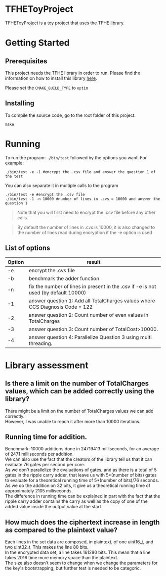 # TFHEToyProject

TFHEToyProject is a toy project that uses the TFHE library.

# Getting Started

## Prerequisites

This project needs the TFHE library in order to run.
Please find the information on how to install this library [here](https://tfhe.github.io/tfhe/installation.html).

Please set the ```CMAKE_BUILD_TYPE``` to ```optim```

## Installing

To compile the source code, go to the root folder of this project.

```
make
```

# Running

To run the program: ```./bin/test``` followed by the options you want.
For example:

```
./bin/test -e -1 #encrypt the .csv file and answer the question 1 of the test
```
You can also separate it in multiple calls to the program

```
./bin/test -e #encrypt the .csv file
./bin/test -1 -n 10000 #number of lines in .cvs = 10000 and answer the question 1
```
> Note that you will first need to encrypt the .csv file before any other calls.

> By default the number of lines in .cvs is 10000, it is also changed to the
number of lines read during encryption if the -e option is used

## List of options

Option | result
--- | ---
-e | encrypt the .cvs file
-b | benchmark the adder function
-n | fix the number of lines in present in the .csv if -e is not used (by default 10000)
-1 | answer question 1: Add all TotalCharges values where CCS Diagnosis Code = 122
-2 | answer question 2: Count number of even values in TotalCharges
-3 | answer question 3: Count number of TotalCost>10000.
-4 | answer question 4: Parallelize Question 3 using multi threading.

# Library assessment

## Is there a limit on the number of TotalCharges values, which can be added correctly using the library?

There might be a limit on the number of TotalCharges values we can add correctly.<br/>
However, I was unable to reach it after more than 10000 iterations.


## Running time for addition.

Benchmark:
 10000 additions done in 24719413 milliseconds, for an average of 2471 milliseconds per addition.
<br/>
We can also use the fact that the creators of the library tell us that it can
evaluate 76 gates per second per core.<br/>
As we don't parallelize the evaluations of gates, and as there is a total of 5
gates in the ripple carry adder, that leave us with 5*(number of bits) gates to evaluate
for a theoretical running time of 5*(number of bits)/76 seconds.<br/>
As we do the addition on 32 bits, it give us a theoretical running time of approximately
2105 milliseconds.<br/>
The difference in running time can be explained in part with the fact that the ripple carry adder contains the carry as well as the copy of one of the added value inside the output value at the start. 

## How much does the ciphertext increase in length as compared to the plaintext value?

Each lines in the set data are composed, in plaintext, of one uint16_t, and two uint32_t.
This makes the line 80 bits.<br/>
In the encrypted data set, a line takes 161280 bits. This mean that a line takes
2016 time more memory space than the plaintext.<br/>
The size also doesn't seem to change when we change the parameters for the key's bootstrapping,
but further test is needed to be categoric.
